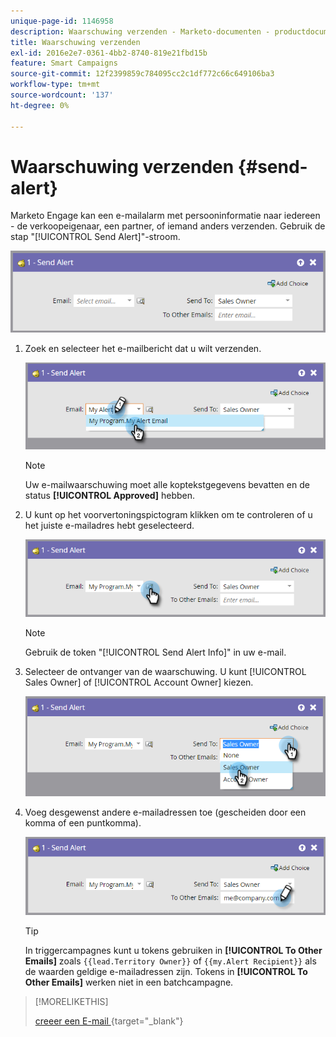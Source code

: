 ```yaml
---
unique-page-id: 1146958
description: Waarschuwing verzenden - Marketo-documenten - productdocumentatie
title: Waarschuwing verzenden
exl-id: 2016e2e7-0361-4bb2-8740-819e21fbd15b
feature: Smart Campaigns
source-git-commit: 12f2399859c784095cc2c1df772c66c649106ba3
workflow-type: tm+mt
source-wordcount: '137'
ht-degree: 0%

---
```


# Waarschuwing verzenden {#send-alert}

Marketo Engage kan een e-mailalarm met persooninformatie naar iedereen - de verkoopeigenaar, een partner, of iemand anders verzenden. Gebruik de stap &quot;[!UICONTROL Send Alert]&quot;-stroom.

![](assets/send-alert-1.png)

1. Zoek en selecteer het e-mailbericht dat u wilt verzenden.

   ![](assets/send-alert-2.png)

   >[!NOTE]
   >
   >Uw e-mailwaarschuwing moet alle koptekstgegevens bevatten en de status **[!UICONTROL Approved]** hebben.

1. U kunt op het voorvertoningspictogram klikken om te controleren of u het juiste e-mailadres hebt geselecteerd.

   ![](assets/send-alert-3.png)

   >[!NOTE]
   >
   >Gebruik de token &quot;[!UICONTROL Send Alert Info]&quot; in uw e-mail.

1. Selecteer de ontvanger van de waarschuwing. U kunt [!UICONTROL Sales Owner] of [!UICONTROL Account Owner] kiezen.

   ![](assets/send-alert-4.png)

1. Voeg desgewenst andere e-mailadressen toe (gescheiden door een komma of een puntkomma).

   ![](assets/send-alert-5.png)

   >[!TIP]
   >
   >In triggercampagnes kunt u tokens gebruiken in **[!UICONTROL To Other Emails]** zoals `{{lead.Territory Owner}}` of `{{my.Alert Recipient}}` als de waarden geldige e-mailadressen zijn. Tokens in **[!UICONTROL To Other Emails]** werken niet in een batchcampagne.

>[!MORELIKETHIS]
>
>[ creeer een E-mail ](/help/marketo/product-docs/email-marketing/general/creating-an-email/create-an-email.md){target="_blank"}
